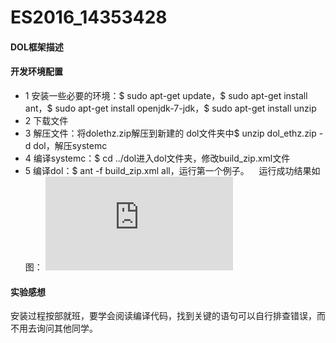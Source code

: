 # ES2016_14353428
#### DOL框架描述

#### 开发环境配置
* 1 安装一些必要的环境：$ sudo apt-get update，$ sudo apt-get install ant，$ sudo apt-get install openjdk-7-jdk，$ sudo apt-get install unzip
* 2 下载文件
* 3 解压文件：将dolethz.zip解压到新建的 dol文件夹中$ unzip dol_ethz.zip -d dol，解压systemc
* 4 编译systemc：$ cd ../dol进入dol文件夹，修改build_zip.xml文件
* 5 编译dol：$ ant -f build_zip.xml all，运行第一个例子。
    运行成功结果如图：
![](https://dl67.yunpan.360.cn/intf.php?method=Preview.outputPic&qid=2773834478&fname=%2F45Z%295K%25RSL94%5B9%40G03V2V%7BH.png&fhash=3663a663a7cb62e3fa2d9d61b7a860e89aea8e64&dt=67.45f20b084e2b4d029d03ac553e929c90&v=1.0.1&rtick=14761111891465&open_app_id=0&devtype=web&sign=e7b77d96fa747e1df5e42875a934410b&)

#### 实验感想
安装过程按部就班，要学会阅读编译代码，找到关键的语句可以自行排查错误，而不用去询问其他同学。

    
